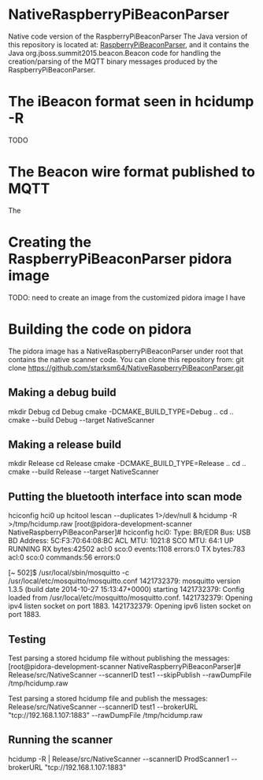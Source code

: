 # NativeRaspberryPiBeaconParser
Native code version of the RaspberryPiBeaconParser
The Java version of this repository is located at: [RaspberryPiBeaconParser](https://github.com/starksm64/RaspberryPiBeaconParser), and
it contains the Java org.jboss.summit2015.beacon.Beacon code for handling the creation/parsing of the MQTT binary
messages produced by the RaspberryPiBeaconParser.

# The iBeacon format seen in hcidump -R
TODO

# The Beacon wire format published to MQTT
The

# Creating the RaspberryPiBeaconParser pidora image
TODO: need to create an image from the customized pidora image I have

# Building the code on pidora
The pidora image has a NativeRaspberryPiBeaconParser under root that contains the native scanner code. You can clone
this repository from:
git clone https://github.com/starksm64/NativeRaspberryPiBeaconParser.git

## Making a debug build
mkdir Debug
cd Debug
cmake -DCMAKE_BUILD_TYPE=Debug ..
cd ..
cmake --build Debug --target NativeScanner

## Making a release build
mkdir Release
cd Release
cmake -DCMAKE_BUILD_TYPE=Release ..
cd ..
cmake --build Release --target NativeScanner

## Putting the bluetooth interface into scan mode
hciconfig hci0 up
hcitool lescan --duplicates 1>/dev/null &
hcidump -R >/tmp/hcidump.raw
[root@pidora-development-scanner NativeRaspberryPiBeaconParser]# hciconfig
hci0:	Type: BR/EDR  Bus: USB
	BD Address: 5C:F3:70:64:08:BC  ACL MTU: 1021:8  SCO MTU: 64:1
	UP RUNNING 
	RX bytes:42502 acl:0 sco:0 events:1108 errors:0
	TX bytes:783 acl:0 sco:0 commands:56 errors:0

[~ 502]$ /usr/local/sbin/mosquitto -c /usr/local/etc/mosquitto/mosquitto.conf
1421732379: mosquitto version 1.3.5 (build date 2014-10-27 15:13:47+0000) starting
1421732379: Config loaded from /usr/local/etc/mosquitto/mosquitto.conf.
1421732379: Opening ipv4 listen socket on port 1883.
1421732379: Opening ipv6 listen socket on port 1883.

## Testing
Test parsing a stored hcidump file without publishing the messages:
[root@pidora-development-scanner NativeRaspberryPiBeaconParser]# Release/src/NativeScanner --scannerID test1 --skipPublish --rawDumpFile /tmp/hcidump.raw 

Test parsing a stored hcidump file and publish the messages:
Release/src/NativeScanner --scannerID test1 --brokerURL "tcp://192.168.1.107:1883" --rawDumpFile /tmp/hcidump.raw

## Running the scanner
hcidump -R | Release/src/NativeScanner --scannerID ProdScanner1 --brokerURL "tcp://192.168.1.107:1883"
